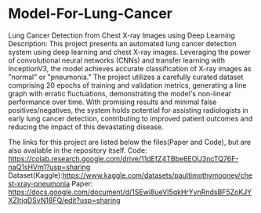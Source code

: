 # Model-For-Lung-Cancer
Lung Cancer Detection from Chest X-ray Images using Deep Learning
Description:
This project presents an automated lung cancer detection system using deep learning and chest X-ray images. Leveraging the power of convolutional neural networks (CNNs) and transfer learning with InceptionV3, the model achieves accurate classification of X-ray images as "normal" or "pneumonia." The project utilizes a carefully curated dataset comprising 20 epochs of training and validation metrics, generating a line graph with erratic fluctuations, demonstrating the model's non-linear performance over time. With promising results and minimal false positives/negatives, the system holds potential for assisting radiologists in early lung cancer detection, contributing to improved patient outcomes and reducing the impact of this devastating disease.

The links for this project are listed below the files(Paper and Code), but are also available in the repository itself.
Code: https://colab.research.google.com/drive/11dEfZ4TBbe6EOU3ncTQ76F-naQ1sHVm1?usp=sharing
Dataset(Kaggle):https://www.kaggle.com/datasets/paultimothymooney/chest-xray-pneumonia
Paper: https://docs.google.com/document/d/1SEwi8ueVI5qkHrYynRndsBF5ZoKJYXZItjqDSvN18FQ/edit?usp=sharing
